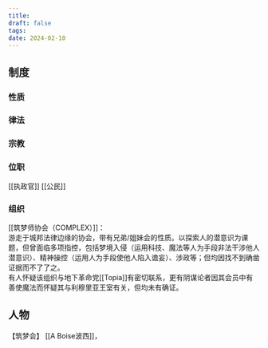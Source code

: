 ```yaml
---
title: 
draft: false
tags: 
date: 2024-02-10
---
```


## 制度
### 性质

### 律法

### 宗教
### 位职
[[执政官]]
[[公民]]
### 组织

[[筑梦师协会（COMPLEX）]]：  
游走于城邦法律边缘的协会，带有兄弟/姐妹会的性质。以探索人的潜意识为课题，但曾面临多项指控，包括梦境入侵（运用科技、魔法等人为手段非法干涉他人潜意识）、精神操控（运用人为手段使他人陷入谵妄）、涉政等；但均因找不到确凿证据而不了了之。  
有人怀疑该组织与地下革命党[[Topia]]有密切联系，更有阴谋论者因其会员中有善使魔法而怀疑其与利穆里亚王室有关，但均未有确证。
　　

## 人物

【筑梦会】
[[A Boise波西]]，
